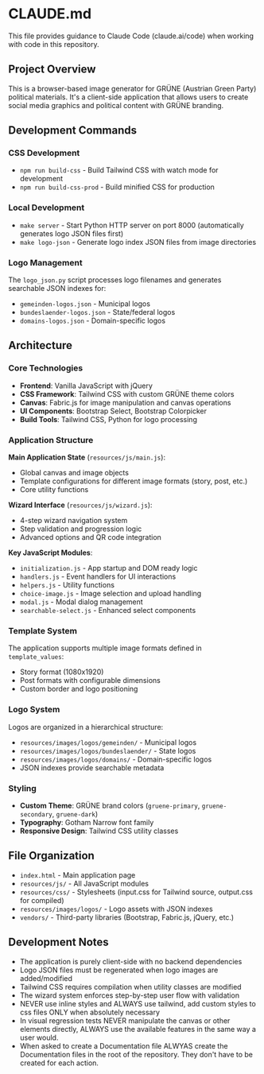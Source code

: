 # CLAUDE.md

This file provides guidance to Claude Code (claude.ai/code) when working with code in this repository.

## Project Overview

This is a browser-based image generator for GRÜNE (Austrian Green Party) political materials. It's a client-side application that allows users to create social media graphics and political content with GRÜNE branding.

## Development Commands

### CSS Development

- `npm run build-css` - Build Tailwind CSS with watch mode for development
- `npm run build-css-prod` - Build minified CSS for production

### Local Development

- `make server` - Start Python HTTP server on port 8000 (automatically generates logo JSON files first)
- `make logo-json` - Generate logo index JSON files from image directories

### Logo Management

The `logo_json.py` script processes logo filenames and generates searchable JSON indexes for:

- `gemeinden-logos.json` - Municipal logos
- `bundeslaender-logos.json` - State/federal logos
- `domains-logos.json` - Domain-specific logos

## Architecture

### Core Technologies

- **Frontend**: Vanilla JavaScript with jQuery
- **CSS Framework**: Tailwind CSS with custom GRÜNE theme colors
- **Canvas**: Fabric.js for image manipulation and canvas operations
- **UI Components**: Bootstrap Select, Bootstrap Colorpicker
- **Build Tools**: Tailwind CSS, Python for logo processing

### Application Structure

**Main Application State** (`resources/js/main.js`):

- Global canvas and image objects
- Template configurations for different image formats (story, post, etc.)
- Core utility functions

**Wizard Interface** (`resources/js/wizard.js`):

- 4-step wizard navigation system
- Step validation and progression logic
- Advanced options and QR code integration

**Key JavaScript Modules**:

- `initialization.js` - App startup and DOM ready logic
- `handlers.js` - Event handlers for UI interactions
- `helpers.js` - Utility functions
- `choice-image.js` - Image selection and upload handling
- `modal.js` - Modal dialog management
- `searchable-select.js` - Enhanced select components

### Template System

The application supports multiple image formats defined in `template_values`:

- Story format (1080x1920)
- Post formats with configurable dimensions
- Custom border and logo positioning

### Logo System

Logos are organized in a hierarchical structure:

- `resources/images/logos/gemeinden/` - Municipal logos
- `resources/images/logos/bundeslaender/` - State logos
- `resources/images/logos/domains/` - Domain-specific logos
- JSON indexes provide searchable metadata

### Styling

- **Custom Theme**: GRÜNE brand colors (`gruene-primary`, `gruene-secondary`, `gruene-dark`)
- **Typography**: Gotham Narrow font family
- **Responsive Design**: Tailwind CSS utility classes

## File Organization

- `index.html` - Main application page
- `resources/js/` - All JavaScript modules
- `resources/css/` - Stylesheets (input.css for Tailwind source, output.css for compiled)
- `resources/images/logos/` - Logo assets with JSON indexes
- `vendors/` - Third-party libraries (Bootstrap, Fabric.js, jQuery, etc.)

## Development Notes

- The application is purely client-side with no backend dependencies
- Logo JSON files must be regenerated when logo images are added/modified
- Tailwind CSS requires compilation when utility classes are modified
- The wizard system enforces step-by-step user flow with validation
- NEVER use inline styles and ALWAYS use tailwind, add custom styles to css files ONLY when absolutely necessary
- In visual regression tests NEVER manipulate the canvas or other elements directly, ALWAYS use the available features in the same way a user would.
- When asked to create a Documentation file ALWYAS create the Documentation files in the root of the repository. They don't have to be created for each action.
